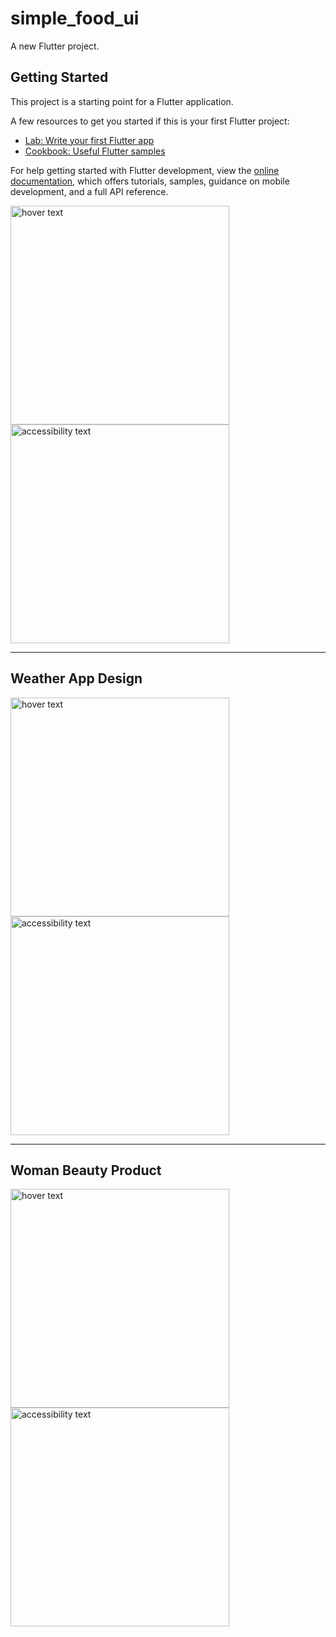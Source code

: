 # simple_food_ui

A new Flutter project.

## Getting Started

This project is a starting point for a Flutter application.

A few resources to get you started if this is your first Flutter project:

- [Lab: Write your first Flutter app](https://docs.flutter.dev/get-started/codelab)
- [Cookbook: Useful Flutter samples](https://docs.flutter.dev/cookbook)

For help getting started with Flutter development, view the
[online documentation](https://docs.flutter.dev/), which offers tutorials,
samples, guidance on mobile development, and a full API reference.


  <img src="images\mainscreen.png" width="350" title="hover text"></br>
  <img src="images\secondscreen.png" width="350" alt="accessibility text">
  <hr>
  <h2>Weather App Design</h2>
 <img src="images\weather1.png" width="350" title="hover text"></br>
  <img src="images\weather2.png" width="350" alt="accessibility text">
  
  <hr>
  <h2>Woman Beauty Product</h2>
 <img src="images\normal1.png" width="350" title="hover text"></br>
  <img src="images\normal2.png" width="350" alt="accessibility text">
